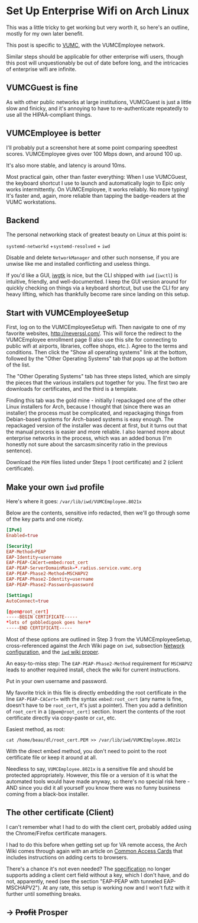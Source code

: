 # Set Up Enterprise Wifi on Arch Linux

This was a little tricky to get working
but very worth it,
so here's an outline,
mostly for my own later benefit.

This post is specific to [VUMC](https://www.vumc.org), 
with the VUMCEmployee network.

Similar steps should be applicable for other enterprise wifi users,
though this post will unquestionably be out of date before long,
and the intricacies of enterprise wifi are infinite.

## VUMCGuest is fine

As with other public networks at large institutions,
VUMCGuest is just a little slow and finicky,
and it's annoying to have to re-authenticate repeatedly
to use all the HIPAA-compliant things.

## VUMCEmployee is better

I'll probably put a screenshot here at some point 
comparing speedtest scores. 
VUMCEmployee gives 
over 100 Mbps down, 
and around 100 up.

It's also more stable, 
and latency is around 10ms.

Most practical gain, 
other than faster everything:
When I use VUMCGuest, 
the keyboard shortcut I use to 
launch and automatically login to Epic
only works intermittently.
On VUMCEmployee, it works reliably. 
No more typing! 
It's faster and, again, more reliable 
than tapping the badge-readers at the VUMC workstations.

## Backend

The personal networking stack 
of greatest beauty
on Linux
at this point is:

`systemd-networkd` +`systemd-resolved` + `iwd`

Disable and delete `NetworkManager` 
and other such nonsense,
if you are unwise like me 
and installed conflicting and useless things.

If you'd like a GUI, [iwgtk](https://github.com/J-Lentz/iwgtk) is nice,
but the CLI shipped with `iwd` (`iwctl`) 
is intuitive, friendly, and well-documented.
I keep the GUI version around for quickly checking on things 
via a keyboard shortcut,
but use the CLI for any heavy lifting,
which has thankfully become rare since landing on this setup.

## Start with VUMCEmployeeSetup

First, log on to the VUMCEmployeeSetup wifi.
Then navigate to one of my favorite websites, <http://neverssl.com/>.
This will force the redirect to the VUMCEmployee enrollment page
(I also use this site for connecting to public wifi 
at airports, libraries, coffee shops, etc.).
Agree to the terms and conditions. 
Then click the "Show all operating systems" link at the bottom,
followed by the "Other Operating Systems" tab 
that pops up at the bottom of the list.

The "Other Operating Systems" tab has
three steps listed, 
which are simply the pieces that the 
various installers put together for you. 
The first two are downloads for certificates, 
and the third is a template.

Finding this tab 
was the gold mine - initially I
repackaged one of the other Linux installers for Arch,
because I thought that (since there was an installer)
the process must be complicated,
and repackaging things from Debian-based systems
for Arch-based systems is easy enough.
The repackaged version of the installer 
was decent at first,
but it turns out that 
the manual process is easier and more reliable.
I also learned more about enterprise networks in the process,
which was an added bonus 
(I'm honestly not sure about the 
sarcasm:sincerity ratio in the previous sentence).

Download the `PEM` files listed under 
Steps 1 (root certificate) and 
2 (client certificate).

## Make your own `iwd` profile

Here's where it goes: 
`/var/lib/iwd/VUMCEmployee.8021x`

Below are the contents, 
sensitive info redacted, 
then we'll go through some of the key parts
and one nicety.

```toml
[IPv6]
Enabled=true

[Security]
EAP-Method=PEAP
EAP-Identity=username
EAP-PEAP-CACert=embed:root_cert
EAP-PEAP-ServerDomainMask=*.radius.service.vumc.org
EAP-PEAP-Phase2-Method=MSCHAPV2
EAP-PEAP-Phase2-Identity=username
EAP-PEAP-Phase2-Password=password

[Settings]
AutoConnect=true

[@pem@root_cert]
-----BEGIN CERTIFICATE-----
*lots of gobbledigook goes here*
-----END CERTIFICATE-----
```

Most of these options are outlined in 
Step 3 from the VUMCEmployeeSetup,
cross-referenced against the Arch Wiki page on `iwd`, 
subsection [Network configuration](https://wiki.archlinux.org/title/Iwd#EAP-PEAP),
and the [`iwd` wiki proper](https://iwd.wiki.kernel.org/networkconfigurationsettings).

An easy-to-miss step: 
The `EAP-PEAP-Phase2-Method` requirement for `MSCHAPV2` 
leads to another required install, 
check the wiki for current instructions.

Put in your own username and password.

My favorite trick in this file is 
directly embedding the root certificate
in the line 
`EAP-PEAP-CACert=`
with the syntax 
`embed:root_cert` 
(any name is fine, 
doesn't have to be `root_cert`, 
it's just a pointer).
Then you add a definition of `root_cert` in a
`[@pem@root_cert]` section.
Insert the contents of the root certificate directly
via copy-paste or `cat`, etc.

Easiest method, as root:

```
cat /home/beau/dl/root_cert.PEM >> /var/lib/iwd/VUMCEmployee.8021x
```

With the direct embed method, 
you don't need to point to the root certificate file 
or keep it around at all.

Needless to say, 
`VUMCEmployee.8021x` 
is a sensitive file and should be protected appropriately.
However, this file or a version of it 
is what the automated tools would have made anyway,
so there's no special risk here - 
AND since you did it all yourself
you know there was no funny business
coming from a black-box installer.

## The other certificate (Client)

I can't remember what I had to do with the client cert,
probably added using the Chrome/Firefox certificate
managers.

I had to do this before when getting set up for VA remote access,
the Arch Wiki comes through again with an article on 
[Common Access Cards](https://wiki.archlinux.org/title/Common_Access_Card)
that includes instructions on adding certs to browsers.

There's a chance it's not even needed? 
The [specification](https://iwd.wiki.kernel.org/networkconfigurationsettings) 
no longer supports 
adding a client cert field
without a key,
which I don't have,
and do not, apparently, need 
(see the section "EAP-PEAP with tunneled EAP-MSCHAPV2").
At any rate, this setup is working now 
and I won't futz with it further 
until something breaks.

## -> ~~Profit~~ Prosper
